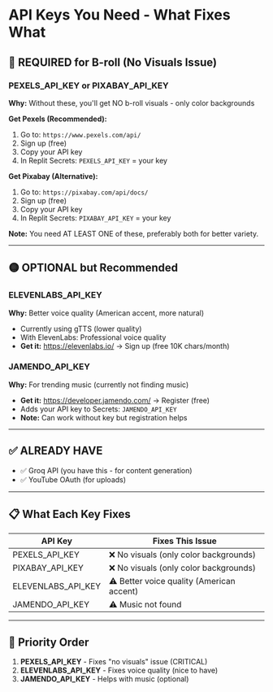 # API Keys You Need - What Fixes What

## 🔴 **REQUIRED for B-roll (No Visuals Issue)**

### PEXELS_API_KEY or PIXABAY_API_KEY
**Why:** Without these, you'll get NO b-roll visuals - only color backgrounds

**Get Pexels (Recommended):**
1. Go to: `https://www.pexels.com/api/`
2. Sign up (free)
3. Copy your API key
4. In Replit Secrets: `PEXELS_API_KEY` = your key

**Get Pixabay (Alternative):**
1. Go to: `https://pixabay.com/api/docs/`
2. Sign up (free)
3. Copy your API key
4. In Replit Secrets: `PIXABAY_API_KEY` = your key

**Note:** You need AT LEAST ONE of these, preferably both for better variety.

---

## 🟡 **OPTIONAL but Recommended**

### ELEVENLABS_API_KEY
**Why:** Better voice quality (American accent, more natural)
- Currently using gTTS (lower quality)
- With ElevenLabs: Professional voice quality
- **Get it:** https://elevenlabs.io/ → Sign up (free 10K chars/month)

### JAMENDO_API_KEY
**Why:** For trending music (currently not finding music)
- **Get it:** https://developer.jamendo.com/ → Register (free)
- Adds your API key to Secrets: `JAMENDO_API_KEY`
- **Note:** Can work without key but registration helps

---

## ✅ **ALREADY HAVE**

- ✅ Groq API (you have this - for content generation)
- ✅ YouTube OAuth (for uploads)

---

## 📋 **What Each Key Fixes**

| API Key | Fixes This Issue |
|---------|-----------------|
| PEXELS_API_KEY | ❌ No visuals (only color backgrounds) |
| PIXABAY_API_KEY | ❌ No visuals (only color backgrounds) |
| ELEVENLABS_API_KEY | ⚠️ Better voice quality (American accent) |
| JAMENDO_API_KEY | ⚠️ Music not found |

---

## 🎯 **Priority Order**

1. **PEXELS_API_KEY** - Fixes "no visuals" issue (CRITICAL)
2. **ELEVENLABS_API_KEY** - Fixes voice quality (nice to have)
3. **JAMENDO_API_KEY** - Helps with music (optional)

